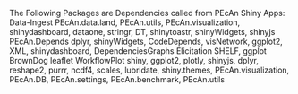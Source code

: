 The Following Packages are Dependencies called from PEcAn Shiny Apps:
Data-Ingest
    PEcAn.data.land,
    PEcAn.utils,
    PEcAn.visualization,
    shinydashboard,
    dataone,
    stringr,
    DT,
    shinytoastr,
    shinyWidgets,
    shinyjs
PEcAn.Depends
    dplyr,
    shinyWidgets,
    CodeDepends,
    visNetwork,
    ggplot2,
    XML,
    shinydashboard,
    DependenciesGraphs
Elicitation
    SHELF,
    ggplot
BrownDog
    leaflet
WorkflowPlot
    shiny,
    ggplot2,
    plotly,
    shinyjs,
    dplyr,
    reshape2,
    purrr,
    ncdf4,
    scales,
    lubridate,
    shiny.themes,
    PEcAn.visualization,
    PEcAn.DB,
    PEcAn.settings,
    PEcAn.benchmark,
    PEcAn.utils
